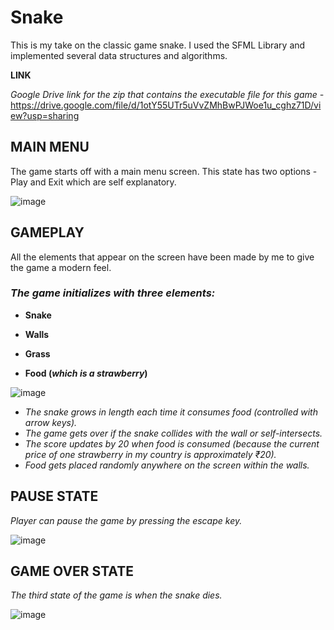 
# **Snake** 
This is my take on the classic game snake. 
I used the SFML Library and implemented several data structures and algorithms.



**LINK**

*Google Drive link for the zip that contains the executable file for this game -* https://drive.google.com/file/d/1otY55UTr5uVvZMhBwPJWoe1u_cghz71D/view?usp=sharing



## **MAIN MENU**

The game starts off with a main menu screen.
This state has two options - Play and Exit which are self explanatory.

![image](https://user-images.githubusercontent.com/76691246/177407859-d6edf4a5-ffca-465c-b545-574723836329.png)






## **GAMEPLAY**

All the elements that appear on the screen have been made by me to give the game a modern feel.

### *The game initializes with three elements:*

- **Snake**

- **Walls**

- **Grass**

- **Food (*which is a strawberry*)**

![image](https://user-images.githubusercontent.com/76691246/177409258-bb0b640a-989c-4fe2-bb44-84d37a954e9f.png)

- *The snake grows in length each time it consumes food (controlled with arrow keys).*
- *The game gets over if the snake collides with the wall or self-intersects.*
- *The score updates by 20 when food is consumed (because the current price of one strawberry in my country is approximately ₹20).*
- *Food gets placed randomly anywhere on the screen within the walls.*





## **PAUSE STATE**

*Player can pause the game by pressing the escape key.*

![image](https://user-images.githubusercontent.com/76691246/177410583-a100ffc0-f301-4ef9-af7e-f20149305089.png)






## **GAME OVER STATE**

*The third state of the game is when the snake dies.*



![image](https://user-images.githubusercontent.com/76691246/177410107-0dff11d1-7e2b-4027-a63d-18ad5f4dce68.png)











